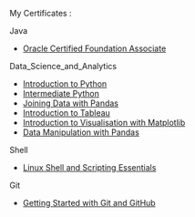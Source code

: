My Certificates :

Java
- [Oracle Certified Foundation Associate](https://www.credly.com/badges/8f599965-754d-4cf5-a5cb-5ff7b358fefe/public_url)

Data_Science_and_Analytics
- [Introduction to Python](https://www.datacamp.com/statement-of-accomplishment/course/243f46c24c7182c313fe96cadb4dc0822a2b461d)
- [Intermediate Python](https://www.datacamp.com/statement-of-accomplishment/course/263cfa21c87ffac57e1543d9c014fd00db25a391?raw=1)
- [Joining Data with Pandas](https://www.datacamp.com/statement-of-accomplishment/course/cdc5e06733ef8b75df1d052636aa8d0004382a86?raw=1)
- [Introduction to Tableau](https://datacamp.com/statement-of-accomplishment/course/8e617c1f33bb5d395e7a0aae21dddffb333b65bb)
- [Introduction to Visualisation with Matplotlib](https://www.datacamp.com/statement-of-accomplishment/course/437f876c0a3d3b6fd5aea921f59d9ab5163d623c?raw=1)
- [Data Manipulation with Pandas](https://www.datacamp.com/statement-of-accomplishment/course/7ecd669a6edb4d21ef791c490818ae61f802b69e?raw=1)

Shell
- [Linux Shell and Scripting Essentials](https://www.credly.com/badges/27300ffb-1142-4c0d-8403-86cf97cc9519/public_url)

Git
- [Getting Started with Git and GitHub](https://www.credly.com/badges/27300ffb-1142-4c0d-8403-86cf97cc9519/public_url)
